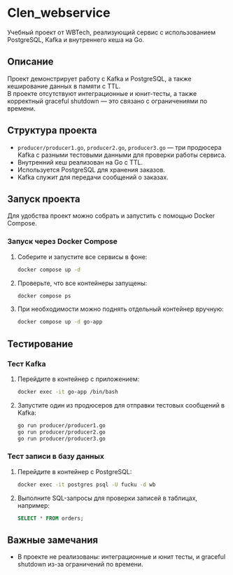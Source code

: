 # Clen_webservice

Учебный проект от WBTech, реализующий сервис с использованием PostgreSQL, Kafka и внутреннего кеша на Go.

## Описание

Проект демонстрирует работу с Kafka и PostgreSQL, а также кеширование данных в памяти с TTL.  
В проекте отсутствуют интеграционные и юнит-тесты, а также корректный graceful shutdown — это связано с ограничениями по времени.

## Структура проекта

- `producer/producer1.go`, `producer2.go`, `producer3.go` — три продюсера Kafka с разными тестовыми данными для проверки работы сервиса.
- Внутренний кеш реализован на Go с TTL.
- Используется PostgreSQL для хранения заказов.
- Kafka служит для передачи сообщений о заказах.

## Запуск проекта

Для удобства проект можно собрать и запустить с помощью Docker Compose.

### Запуск через Docker Compose

1. Соберите и запустите все сервисы в фоне:

   ```bash
   docker compose up -d 
   ```

2. Проверьте, что все контейнеры запущены:

   ```bash
   docker compose ps
   ```

3. При необходимости можно поднять отдельный контейнер вручную:

   ```bash
   docker compose up -d go-app
   ```

## Тестирование

### Тест Kafka

1. Перейдите в контейнер с приложением:

   ```bash
   docker exec -it go-app /bin/bash
   ```

2. Запустите один из продюсеров для отправки тестовых сообщений в Kafka:

   ```bash
   go run producer/producer1.go
   go run producer/producer2.go
   go run producer/producer3.go
   ```

### Тест записи в базу данных

1. Перейдите в контейнер с PostgreSQL:

   ```bash
   docker exec -it postgres psql -U fucku -d wb
   ```

2. Выполните SQL-запросы для проверки записей в таблицах, например:

   ```sql
   SELECT * FROM orders;
   ```

## Важные замечания

- В проекте не реализованы: интеграционные и юнит тесты, и graceful shutdown из-за ограничений по времени.